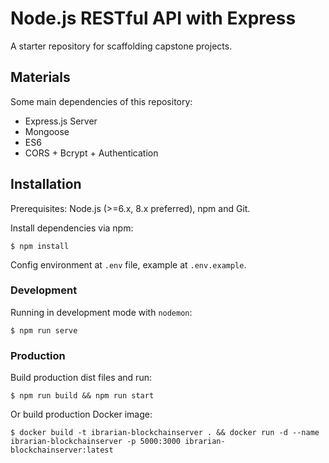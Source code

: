 # Node.js RESTful API with Express

A starter repository for scaffolding capstone projects.

## Materials

Some main dependencies of this repository:

-   Express.js Server
-   Mongoose
-   ES6
-   CORS + Bcrypt + Authentication

## Installation

Prerequisites: Node.js (>=6.x, 8.x preferred), npm and Git.

Install dependencies via npm:

```
$ npm install
```

Config environment at `.env` file, example at `.env.example`.

### Development

Running in development mode with `nodemon`:

```
$ npm run serve
```

### Production

Build production dist files and run:

```
$ npm run build && npm run start
```

Or build production Docker image:

```
$ docker build -t ibrarian-blockchainserver . && docker run -d --name ibrarian-blockchainserver -p 5000:3000 ibrarian-blockchainserver:latest
```

